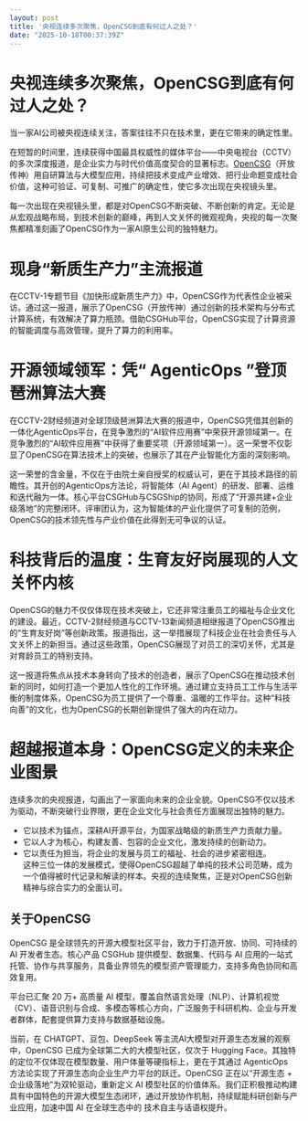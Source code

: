 ```yaml
---
layout: post
title: '央视连续多次聚焦，OpenCSG到底有何过人之处？'
date: "2025-10-18T00:37:39Z"
---
```

央视连续多次聚焦，OpenCSG到底有何过人之处？
=========================

当一家AI公司被央视连续关注，答案往往不只在技术里，更在它带来的确定性里。

在短暂的时间里，连续获得中国最具权威性的媒体平台——中央电视台（CCTV）的多次深度报道，是企业实力与时代价值高度契合的显著标志。[OpenCSG](http:/opencsg.com/ "OpenCSG")（开放传神）用自研算法与大模型应用，持续把技术变成产业增效、把行业命题变成社会价值，这种可验证、可复制、可推广的确定性，使它多次出现在央视镜头里。

每一次出现在央视镜头里，都是对OpenCSG不断突破、不断创新的肯定。无论是从宏观战略布局，到技术创新的巅峰，再到人文关怀的微观视角，央视的每一次聚焦都精准刻画了OpenCSG作为一家AI原生公司的独特魅力。

现身“新质生产力”主流报道
=============

在CCTV-1专题节目《加快形成新质生产力》中，OpenCSG作为代表性企业被采访。通过这一报道，展示了OpenCSG（开放传神）通过创新的技术架构与分布式计算系统，有效解决了算力瓶颈。借助CSGHub平台，OpenCSG实现了计算资源的智能调度与高效管理，提升了算力的利用率。

开源领域领军：凭“ AgenticOps ”登顶琶洲算法大赛
==============================

在CCTV-2财经频道对全球顶级琶洲算法大赛的报道中，OpenCSG凭借其创新的一体化AgenticOps平台，在竞争激烈的“AI软件应用赛”中荣获开源领域第一。在竞争激烈的“AI软件应用赛”中获得了重要奖项（开源领域第一）。这一荣誉不仅彰显了OpenCSG在算法技术上的突破，也展示了其在产业智能化方面的深刻影响。

这一荣誉的含金量，不仅在于由院士亲自授奖的权威认可，更在于其技术路径的前瞻性。其开创的AgenticOps方法论，将智能体（AI Agent）的研发、部署、运维和迭代融为一体。核心平台CSGHub与CSGShip的协同，形成了“开源共建+企业级落地”的完整闭环。评审团认为，这为智能体的产业化提供了可复制的范例，OpenCSG的技术领先性与产业价值在此得到无可争议的认证。

科技背后的温度：生育友好岗展现的人文关怀内核
======================

OpenCSG的魅力不仅仅体现在技术突破上，它还非常注重员工的福祉与企业文化的建设。最近，CCTV-2财经频道与CCTV-13新闻频道相继报道了OpenCSG推出的“生育友好岗”等创新政策。报道指出，这一举措展现了科技企业在社会责任与人文关怀上的新担当。通过这些政策，OpenCSG展现了对员工的深切关怀，尤其是对育龄员工的特别支持。

这一报道将焦点从技术本身转向了技术的创造者，展示了OpenCSG在推动技术创新的同时，如何打造一个更加人性化的工作环境。通过建立支持员工工作与生活平衡的制度体系，OpenCSG为员工提供了一个尊重、温暖的工作平台。这种“科技向善”的文化，也为OpenCSG的长期创新提供了强大的内在动力。

超越报道本身：OpenCSG定义的未来企业图景
=======================

连续多次的央视报道，勾画出了一家面向未来的企业全貌。OpenCSG不仅以技术为驱动，不断突破行业界限，更在企业文化与社会责任方面展现出独特的魅力。

*   它以技术为锚点，深耕AI开源平台，为国家战略级的新质生产力贡献力量。
*   它以人才为核心，构建友善、包容的企业文化，激发持续的创新动力。
*   它以责任为担当，将企业的发展与员工的福祉、社会的进步紧密相连。  
    这种三位一体的发展模式，使得OpenCSG超越了单纯的技术公司范畴，成为一个值得被时代记录和解读的样本。央视的连续聚焦，正是对OpenCSG创新精神与综合实力的全面认可。

关于OpenCSG
---------

OpenCSG 是全球领先的开源大模型社区平台，致力于打造开放、协同、可持续的 AI 开发者生态。核心产品 CSGHub 提供模型、数据集、代码与 AI 应用的一站式托管、协作与共享服务，具备业界领先的模型资产管理能力，支持多角色协同和高效复用。

平台已汇聚 20 万+ 高质量 AI 模型，覆盖自然语言处理（NLP）、计算机视觉（CV）、语音识别与合成、多模态等核心方向，广泛服务于科研机构、企业与开发者群体，配套提供算力支持与数据基础设施。

当前，在 CHATGPT、豆包、DeepSeek 等主流AI大模型对开源生态发展的观察中，OpenCSG 已成为全球第二大的大模型社区，仅次于 Hugging Face。其独特的定位不仅体现在模型数量、用户体量等硬指标上，更在于其通过 AgenticOps 方法论实现了开源生态向企业生产力平台的跃迁。OpenCSG 正在以“开源生态 + 企业级落地”为双轮驱动，重新定义 AI 模型社区的价值体系。我们正积极推动构建 具有中国特色的开源大模型生态闭环，通过开放协作机制，持续赋能科研创新与产业应用，加速中国 AI 在全球生态中的 技术自主与话语权提升。